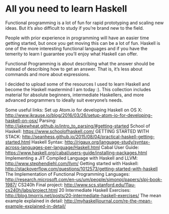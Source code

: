 # All you need to learn Haskell


Functional programming is a lot of fun for rapid prototyping and scaling new ideas. But it’s also difficult to study if you’re brand new to the field.

People with prior experience in programming will have an easier time getting started, but once you get moving this can be a lot of fun. Haskell is one of the more interesting functional languages and if you have the temerity to learn I guarantee you’ll enjoy what Haskell can offer.

Functional Programming is about describing what the answer should be instead of describing how to get an answer. That is, it’s less about commands and more about expressions.

I decided to upload some of the resources I used to learn Haskell and become the Haskell mastermind I am today :). This collection includes material for absolute beginners, intermediate Haskellers, and more advanced programmers to ideally suit everyone’s needs.

Some useful links:
Set up Atom.io for developing Haskell on OS X: http://www.jkrause.io/blog/2016/03/26/setup-atom-io-for-developing-haskell-on-osx/
Parsing: http://jakewheat.github.io/intro_to_parsing/#getting-started
School of Haskell: https://www.schoolofhaskell.com/
GETTING STARTED WITH STACK: http://seanhess.github.io/2015/08/04/practical-haskell-getting-started.html
Haskell Syntax: http://rigaux.org/language-study/syntax-across-languages-per-language/Haskell.html
Cabal User Guide: https://www.haskell.org/cabal/users-guide/installing-packages.html
Implementing a JIT Compiled Language with Haskell and LLVM: http://www.stephendiehl.com/llvm/
Getting started with Haskell: http://stackoverflow.com/questions/1012573/getting-started-with-haskell
The Implementation of Functional Programming Languages: http://research.microsoft.com/en-us/um/people/simonpj/papers/slpj-book-1987/
CS240h Final project: http://www.scs.stanford.edu/11au-cs240h/labs/project.html
20 Intermediate Haskell Exercises: http://blog.tmorris.net/posts/20-intermediate-haskell-exercises/
The mean example explained in detail: http://myhaskelljournal.com/re-the-mean-example-explained-in-detail/
